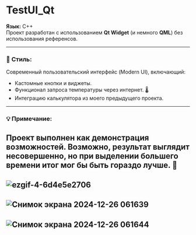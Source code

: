 # TestUI_Qt
**Язык:** C++  
Проект разработан с использованием **Qt Widget** (и немного **QML**) без использования референсов.  

---

### 🎨 **Стиль:**  
Современный пользовательский интерфейс (Modern UI), включающий:  
- Кастомные кнопки и виджеты.  
- Функционал запроса температуры через интернет. 🌡️  
- Интеграцию калькулятора из моего предыдущего проекта.  

---

### 💡 **Примечание:**  
Проект выполнен как демонстрация возможностей. Возможно, результат выглядит несовершенно, но при выделении большего времени итог мог бы быть гораздо лучше. 🙌  
---
![ezgif-4-6d4e5e2706](https://github.com/user-attachments/assets/3f0e0087-40d6-494b-9371-3a2793e3a0ab)
---
![Снимок экрана 2024-12-26 061639](https://github.com/user-attachments/assets/c5d10740-c914-46c3-813c-452e10f67aed)
---
![Снимок экрана 2024-12-26 061644](https://github.com/user-attachments/assets/96626b25-0e64-4d2f-8e50-9f90976dcdfc)
---
